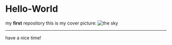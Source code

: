 # Hello-World
my **first** repository
this is my cover picture:
![the sky](C:\Users\dkr\Desktop\temp2\src=http___img3.duitang.com_uploads_item_201408_31_20140831025000_Fa3fs.png&refer=http___img3.duitang.webp)

---

have a nice time!
